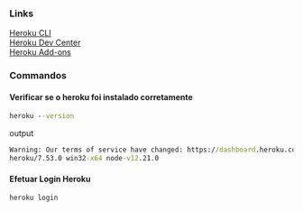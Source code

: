 ### Links

[Heroku CLI](https://devcenter.heroku.com/articles/heroku-cli)  
[Heroku Dev Center](https://devcenter.heroku.com/)  
[Heroku Add-ons](https://elements.heroku.com/addons)  

### Commandos 

#### Verificar se o heroku foi instalado corretamente
```cmd
heroku --version
```
output
```cmd
Warning: Our terms of service have changed: https://dashboard.heroku.com/terms-of-service
heroku/7.53.0 win32-x64 node-v12.21.0
```

#### Efetuar Login Heroku
```cmd
heroku login
```